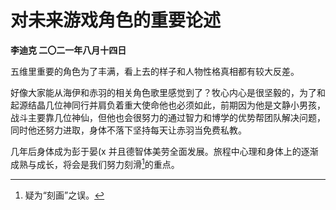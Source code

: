 # 对未来游戏角色的重要论述
**李迪克	二〇二一年八月十四日**

五维里重要的角色为了丰满，看上去的样子和人物性格真相都有较大反差。

好像大家能从海伊和赤羽的相关角色歌里感觉到了？牧心内心是很坚毅的，为了和起源结晶几位神同行并肩负着重大使命他也必须如此，前期因为他是文静小男孩，战斗主要靠几位神仙，但他也会很努力的通过智力和博学的优势帮团队解决问题，同时他还努力进取，身体不落下坚持每天让赤羽当免费私教。

几年后身体成为彭于晏(x 并且德智体美劳全面发展。旅程中心理和身体上的逐渐成熟与成长，将会是我们努力刻滑[^1]的重点。

[^1]: 疑为“刻画”之误。
